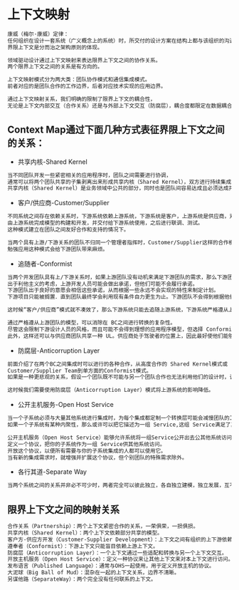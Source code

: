 # 上下文映射
```md
康威（梅尔·康威）定律：
任何组织在设计一套系统（广义概念上的系统）时，所交付的设计方案在结构上都与该组织的沟通结构保持一致。
界限上下文是分而治之架构原则的体现。
```
```md
领域驱动设计通过上下文映射来表达限界上下文之间的协作关系。
两个限界上下文之间的关系是有方向的。
```
```md
上下文映射模式分为两大类：团队协作模式和通信集成模式。
前者对应的是团队合作的工作边界，后者对应技术实现的应用边界。
```
```md
通过上下文映射关系，我们明确的限制了限界上下文的耦合性，
无论是上下文内部交互（合作关系）还是与外部上下文交互（防腐层），耦合度都限定在数据耦合（Data Coupling）的层级。
```
## Context Map通过下面几种方式表征界限上下文之间的关系：
* 共享内核-Shared Kernel
```md
当不同团队开发一些紧密相关的应用程序时，团队之间需要进行协调，
通常可以将两个团队共享的子集剥离出来形成共享内核（Shared Kernel），双方进行持续集成（Continuous Integration）。
共享内核（Shared Kernel）是业务领域中公共的部分，同时也是团队间容易达成且必须达成共识的领域部分。
```
* 客户/供应商-Customer/Supplier
```md
不同系统之间存在依赖关系时，下游系统依赖上游系统，下游系统是客户，上游系统是供应商，双方协定好需求，
由上游系统完成模型的构建和开发，并交付给下游系统使用，之后进行联调、测试。
这种模式建立在团队之间友好合作和支持的情况下。
```
```md
当两个具有上游/下游关系的团队不归同一个管理者指挥时，Customer/Supplier这样的合作模式就不会奏效。
勉强应用这种模式会给下游团队带来麻烦。
```
* 追随者-Conformist
```md
当两个开发团队具有上/下游关系时，如果上游团队没有动机来满足下游团队的需求，那么下游团队将无能为力。
出于利他主义的考虑，上游开发人员可能会做出承诺，但他们可能不会履行承诺。
下游团队出于良好的意愿会相信这些承诺，从而根据一些永远不会实现的特性来制定计划。
下游项目只能被搁置．直到团队最终学会利用现有条件自力更生为止。下游团队不会得到根据他们的需求而量身定做的接口。
```
```md
这时候“客户/供应商”模式就不凑效了，那么下游系统只能去追随上游系统，下游系统严格遵从上游系统的模型，简化集成。
```
```md
通过严格遵从上游团队的模型，可以消除在 BC之间进行转换的复杂性。
尽管这会限制下游设计人员的风格，而且可能不会得到理想的应用程序模型，但选择 Conformist模式可以极大地简化集成。
此外，这样还可以与供应商团队共享一种 UL。供应商处于驾驶者的位置上，因此最好使他们能够容易沟通。
```
* 防腐层-Anticorruption Layer
```md
前面介绍了在两个BC之间集成时可以进行的各种合作，从高度合作的 Shared Kernel模式或 
Customer/Supplier Team到单方面的Conformist模式。
如果是一种更悲观的关系，假设一个团队既不可能与另一个团队合作也无法利用他们的设计时，该如何应对。
```
```md
这时候我们需要使用防腐层（Anticorruption Layer）模式将上游系统的影响降低。
```
* 公开主机服务-Open Host Service
```md
当一个子系统必须与大量其他系统进行集成时，为每个集成都定制一个转换层可能会减慢团队的工作速度。
如果一个子系统有某种内聚性，那么或许可以把它描述为一组 Service,这组 Service满足了其他子系统的公共需求。
```
```md
公开主机服务（Open Host Service）能够允许系统将一组Service公开出去公其他系统访问。
定义一个协议，把你的子系统作为一组 Service供其他系统访问。
开放这个协议，以便所有需要与你的子系统集成的人都可以使用它。
当有新的集成需求时，就增强并扩展这个协议，但个别团队的特殊需求除外。
```
* 各行其道-Separate Way
```md
当两个系统之间的关系并非必不可少时，两者完全可以彼此独立，各自独立建模，独立发展，互不影响。
```
## 限界上下文之间的映射关系
```md
合作关系（Partnership）：两个上下文紧密合作的关系，一荣俱荣，一损俱损。
共享内核（Shared Kernel）：两个上下文依赖部分共享的模型。
客户方-供应方开发（Customer-Supplier Development）：上下文之间有组织的上下游依赖。
遵奉者（Conformist）：下游上下文只能盲目依赖上游上下文。
防腐层（Anticorruption Layer）：一个上下文通过一些适配和转换与另一个上下文交互。
开放主机服务（Open Host Service）：定义一种协议来让其他上下文来对本上下文进行访问。
发布语言（Published Language）：通常与OHS一起使用，用于定义开放主机的协议。
大泥球（Big Ball of Mud）：混杂在一起的上下文关系，边界不清晰。
另谋他路（SeparateWay）：两个完全没有任何联系的上下文。
```
